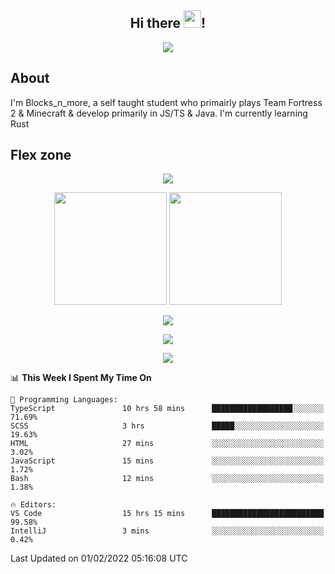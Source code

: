 <h2 align="center">
  Hi there <img src="https://media.giphy.com/media/hvRJCLFzcasrR4ia7z/giphy.gif" width="28">!
</h2>

<p align="center">
  <img src="https://forthebadge.com/images/badges/0-percent-optimized.svg">
</p>

## About
I'm Blocks_n_more, a self taught student who primairly plays Team Fortress 2 & Minecraft & develop primarily in JS/TS & Java. I'm currently learning Rust

## Flex zone
<p align="center">
 <img src="https://github-profile-summary-cards.vercel.app/api/cards/profile-details?username=Blocksnmore&theme=github_dark">
</p>
<p align="center">
 <img height="180em" src="https://github-readme-stats.vercel.app/api?username=Blocksnmore&show_icons=true&theme=dark&hide_border=true">
 <img height="180em" src="https://github-readme-stats.vercel.app/api/top-langs/?username=Blocksnmore&layout=compact&theme=dark&hide_border=true"> 
</p>
<p align="center">
 <img src="https://github-readme-streak-stats.herokuapp.com/?user=Blocksnmore&theme=dark&hide_border=true">
</p>
<p align="center">
 <img src="https://activity-graph.herokuapp.com/graph?username=Blocksnmore&theme=github&hide_border=true"> 
</p>
<p align="center">
 <img src="https://github-profile-trophy.vercel.app/?username=Blocksnmore&theme=nord">
</p>

<!--START_SECTION:waka-->
📊 **This Week I Spent My Time On** 

```text
💬 Programming Languages: 
TypeScript               10 hrs 58 mins      ██████████████████░░░░░░░   71.69% 
SCSS                     3 hrs               █████░░░░░░░░░░░░░░░░░░░░   19.63% 
HTML                     27 mins             ░░░░░░░░░░░░░░░░░░░░░░░░░   3.02% 
JavaScript               15 mins             ░░░░░░░░░░░░░░░░░░░░░░░░░   1.72% 
Bash                     12 mins             ░░░░░░░░░░░░░░░░░░░░░░░░░   1.38%

🔥 Editors: 
VS Code                  15 hrs 15 mins      █████████████████████████   99.58% 
IntelliJ                 3 mins              ░░░░░░░░░░░░░░░░░░░░░░░░░   0.42%

```


 Last Updated on 01/02/2022 05:16:08 UTC
<!--END_SECTION:waka-->
